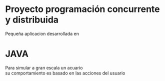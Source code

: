 # Proyecto programación concurrente y distribuida
Pequeña aplicacion desarrollada en<br>
# JAVA<br>
Para simular a gran escala un acuario<br>
su comportamiento es basado en las acciones del usuario<br>

